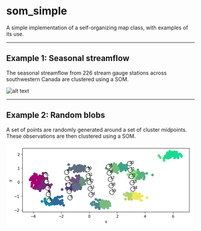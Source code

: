 # som_simple

A simple implementation of a self-organizing map class, with examples of its use.

___
## Example 1: Seasonal streamflow  

The seasonal streamflow from 226 stream gauge stations across southwestern Canada are clustered using a SOM.

![alt text](https://github.com/andersonsam/som_simple/blob/main/som_flow.gif "Logo Title Text 1")

___
## Example 2: Random blobs  

A set of points are randomly generated around a set of cluster midpoints.  These observations are then clustered using a SOM.

![alt text](https://github.com/andersonsam/som_simple/blob/main/som_random.gif "Logo Title Text 1")
